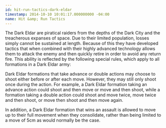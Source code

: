 ```yaml
---
id: hit-run-tactics-dark-eldar
timestamp: 2014-10-10 10:01:17.000000000 -04:00
name: Hit &amp; Run Tactics
---
```

<p>The Dark Eldar are piratical raiders from the depths of the Dark City and the treacherous expanses of space. Due to their limited population, losses simply cannot be sustained at length. Because of this they have developed tactics that when combined with their highly advanced technology allows them to attack the enemy and then quickly retire in order to avoid any return fire. This ability is reflected by the following special rules, which apply to all formations in a Dark Eldar army:</p>

<p>Dark Eldar formations that take advance or double actions may choose to shoot either before or after each move. However, they may still only shoot once during the action. For example, a Dark Eldar formation taking an advance action could shoot and then move or move and then shoot, while a formation taking a double action could shoot and move twice, move twice and then shoot, or move then shoot and then move again.</p>

<p>In addition, a Dark Eldar formation that wins an assault is allowed to move up to their full movement when they consolidate, rather than being limited to a move of 5cm as would normally be the case.</p>
